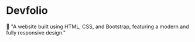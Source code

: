 # Devfolio
📌 "A website built using HTML, CSS, and Bootstrap, featuring a modern and fully responsive design."
